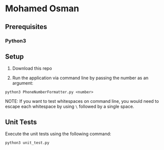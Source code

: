 # Mohamed Osman

## Prerequisites

### Python3

## Setup

1. Download this repo

2. Run the application via command line by passing the number as an argument:

`python3 PhoneNumberFormatter.py <number>`

NOTE: If you want to test whitespaces on command line, you would need to escape each
whitespace by using `\` followed by a single space.

## Unit Tests

Execute the unit tests using the following command:

`python3 unit_test.py`